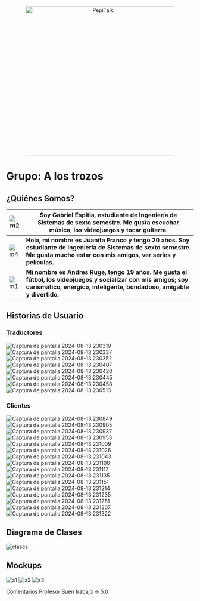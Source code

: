 <div align="center">
    <img src="https://github.com/user-attachments/assets/023c5170-bb91-43fb-81bb-fa45a8b3c9de" alt="PepiTalk" width="400"/>
</div>

<h1>Grupo: A los trozos</h1>
<h2>¿Quiénes Somos?</h2>

|![m2](https://github.com/user-attachments/assets/c47e73a6-8431-4829-90a3-4f7de44693a3) | Soy Gabriel Espitia, estudiante de Ingeniería de Sistemas de sexto semestre. Me gusta escuchar música, los videojuegos y tocar guitarra.| 
| ------------- | ------------- |
| ![m4](https://github.com/user-attachments/assets/ebb48858-7f18-418e-b8ed-9e8d1601d62f) | **Hola, mi nombre es Juanita Franco y tengo 20 años. Soy estudiante de Ingeniería de Sistemas de sexto semestre. Me gusta mucho estar con mis amigos, ver series y películas.** |
| ![m1](https://github.com/user-attachments/assets/cf0aecfa-d127-4e10-b014-623cba58e021)|  **Mi nombre es Andres Ruge, tengo 19 años. Me gusta el fútbol, los videojuegos y socializar con mis amigos; soy carismático, enérgico, inteligente, bondadoso, amigable y divertido.** |


<h2>Historias de Usuario</h2>

<h3>Traductores</h3>

![Captura de pantalla 2024-08-13 230319](https://github.com/user-attachments/assets/7f42b87d-9e71-4f8d-a485-172e090bebb7)
![Captura de pantalla 2024-08-13 230337](https://github.com/user-attachments/assets/1aeceef8-4b81-46e8-8a9f-6430b57e13d2)
![Captura de pantalla 2024-08-13 230352](https://github.com/user-attachments/assets/55c7c428-b8b9-45f4-8a9d-7994d76984e3)
![Captura de pantalla 2024-08-13 230407](https://github.com/user-attachments/assets/1084d6e5-c889-439c-8992-f968f43dfb28)
![Captura de pantalla 2024-08-13 230420](https://github.com/user-attachments/assets/9e0297f5-4d82-4f01-a770-6a734ea065c2)
![Captura de pantalla 2024-08-13 230445](https://github.com/user-attachments/assets/418d8109-e7b1-4939-b1ff-c813aa12481d)
![Captura de pantalla 2024-08-13 230458](https://github.com/user-attachments/assets/6116c5e4-6fa3-43d6-b8b6-4a69469cf2df)
![Captura de pantalla 2024-08-13 230513](https://github.com/user-attachments/assets/39db77e7-a279-43f0-b6ee-355791813c04)

<h3>Clientes</h3>

![Captura de pantalla 2024-08-13 230849](https://github.com/user-attachments/assets/675af1b3-7d6b-4a34-8ebf-17e80f759e1f)
![Captura de pantalla 2024-08-13 230905](https://github.com/user-attachments/assets/87ec1fc1-c92e-4987-b678-901cfabb2b9c)
![Captura de pantalla 2024-08-13 230937](https://github.com/user-attachments/assets/2af3910d-e547-42ff-8012-e6a9f38a149f)
![Captura de pantalla 2024-08-13 230953](https://github.com/user-attachments/assets/1f2eb2a5-9a5f-4886-bba8-2c99a417e759)
![Captura de pantalla 2024-08-13 231009](https://github.com/user-attachments/assets/6cd0874c-eecd-4e8d-810a-6d1a50ca5be2)
![Captura de pantalla 2024-08-13 231026](https://github.com/user-attachments/assets/11e86171-38b7-4d3e-87f0-ff8e950dac6d)
![Captura de pantalla 2024-08-13 231043](https://github.com/user-attachments/assets/79885caa-2705-4842-935a-27102c806829)
![Captura de pantalla 2024-08-13 231100](https://github.com/user-attachments/assets/dc8d6e0a-2bce-4bc7-8e80-6444f772cbce)
![Captura de pantalla 2024-08-13 231117](https://github.com/user-attachments/assets/9084cadc-157a-45ba-9788-e8de15d1807a)
![Captura de pantalla 2024-08-13 231135](https://github.com/user-attachments/assets/6ebbc737-f66a-4ae4-8393-62c6747dd882)
![Captura de pantalla 2024-08-13 231151](https://github.com/user-attachments/assets/3147f6d6-24d0-4707-9dfb-6342e5c99086)
![Captura de pantalla 2024-08-13 231214](https://github.com/user-attachments/assets/4a16a97f-caa2-45b9-ae16-526684e602d2)
![Captura de pantalla 2024-08-13 231235](https://github.com/user-attachments/assets/0c21e6b4-f6ce-435b-978f-0220d2a03f3b)
![Captura de pantalla 2024-08-13 231251](https://github.com/user-attachments/assets/d31c6b51-2558-46d9-90b2-0130f35ce2ff)
![Captura de pantalla 2024-08-13 231307](https://github.com/user-attachments/assets/b758c882-ff9c-4e9c-8746-159a892faacf)
![Captura de pantalla 2024-08-13 231322](https://github.com/user-attachments/assets/755454c7-473e-4aee-bc90-4fc40992c553)


<h2>Diagrama de Clases</h2>

![clases](https://github.com/user-attachments/assets/6965ef19-206b-4192-80b4-ee83203dae4c)

<h2>Mockups</h2>

![z1](https://github.com/user-attachments/assets/7147b201-ce35-4a60-ab52-a96ca5f5025e)
![z2](https://github.com/user-attachments/assets/64596368-3753-4cd2-891f-7c46e48b66bf)
![z3](https://github.com/user-attachments/assets/9de0ec90-4884-464e-b421-8049dc142c5e)


Comentarios Profesor
Buen trabajo -> 5.0


